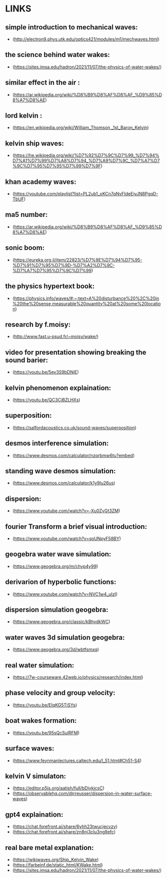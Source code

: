 # LINKS

## simple introduction to mechanical waves:
- (http://electron9.phys.utk.edu/optics421/modules/m1/mechwaves.html)

## the science behind water wakes:
- (https://sites.imsa.edu/hadron/2021/11/07/the-physics-of-water-wakes/)

## similar effect in the air :
- (https://ar.wikipedia.org/wiki/%D8%B9%D8%AF%D8%AF_%D9%85%D8%A7%D8%AE)

## lord kelvin :
- (https://en.wikipedia.org/wiki/William_Thomson,_1st_Baron_Kelvin)

## kelvin ship waves:
- (https://he.wikipedia.org/wiki/%D7%92%D7%9C%D7%99_%D7%94%D7%A1%D7%99%D7%A8%D7%94_%D7%A9%D7%9C_%D7%A7%D7%9C%D7%95%D7%95%D7%99%D7%9F)

## khan academy waves:
- (https://youtube.com/playlist?list=PL2ub1_oKCn7qNvFIdeEiyJN8PgqD-TbUF)

## ma5 number:
- (https://ar.wikipedia.org/wiki/%D8%B9%D8%AF%D8%AF_%D9%85%D8%A7%D8%AE)

## sonic boom:
- (https://eureka.org.il/item/22823/%D7%9E%D7%94%D7%95-%D7%91%D7%95%D7%9D-%D7%A2%D7%9C-%D7%A7%D7%95%D7%9C%D7%99)

## the physics hypertext book:
- (https://physics.info/waves/#:~:text=A%20disturbance%20%2C%20in%20the%20sense,measurable%20quantity%20at%20some%20location)

## research by f.moisy:
- (http://www.fast.u-psud.fr/~moisy/wake/)

## video for presentation showing breaking the sound barier:
- (https://youtu.be/5ev3S9bDNjE)

## kelvin phenomenon explaination:
- (https://youtu.be/QC3CjBZLHXs)

## superposition:
- (https://salfordacoustics.co.uk/sound-waves/superposition)

## desmos interference simulation:
- (https://www.desmos.com/calculator/nzqrbmw6tu?embed)

## standing wave desmos simulation:
- (https://www.desmos.com/calculator/k1y9lu26us)

## dispersion:
- (https://www.youtube.com/watch?v=-Xu0ZyGt3ZM)

## fourier Transform a brief visual introduction:
- (https://www.youtube.com/watch?v=spUNpyF58BY)

## geogebra water wave simulation:
- (https://www.geogebra.org/m/chyp4y99)

## derivarion of hyperbolic functions:
- (https://www.youtube.com/watch?v=NVC1w4_ulzI)

## dispersion simulation geogebra:
- (https://www.geogebra.org/classic/kBhydkWC)

## water waves 3d simulation geogebra:
- (https://www.geogebra.org/3d/wbtfsmxq)

## real water simulation:
- (https://7w-courseware.42web.io/physics/research/index.html)

## phase velocity and group velocity:
- (https://youtu.be/EIqKG5TiSYs)

## boat wakes formation:
- (https://youtu.be/95sQcSulRFM)

## surface waves:
- (https://www.feynmanlectures.caltech.edu/I_51.html#Ch51-S4)

## kelvin V simulaton:
- (https://editor.p5js.org/aatish/full/bDiykicsC)
- (https://observablehq.com/@rreusser/dispersion-in-water-surface-waves)

## gpt4 explaination:
- (https://chat.forefront.ai/share/6yhh23twucjecvzv)
- (https://chat.forefront.ai/share/zn8nj3clu3ng9efc)

## real bare metal explanation:
- (https://wikiwaves.org/Ship_Kelvin_Wake)
- (https://farbeinf.de/static_html/KWake.html)
- (https://sites.imsa.edu/hadron/2021/11/07/the-physics-of-water-wakes/)

